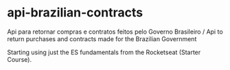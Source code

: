 # api-brazilian-contracts
Api para retornar compras e contratos feitos pelo Governo Brasileiro / Api to return purchases and contracts made for the Brazilian Government

Starting using just the ES fundamentals from the Rocketseat (Starter Course).
